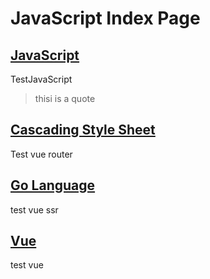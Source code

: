 # JavaScript Index Page

## [JavaScript](/JavaScript/)

TestJavaScript

> thisi is a quote

## [Cascading Style Sheet](/CSS/)

Test vue router

## [Go Language](/Golang/)

test vue ssr

## [Vue](/Vue/)

test vue 

